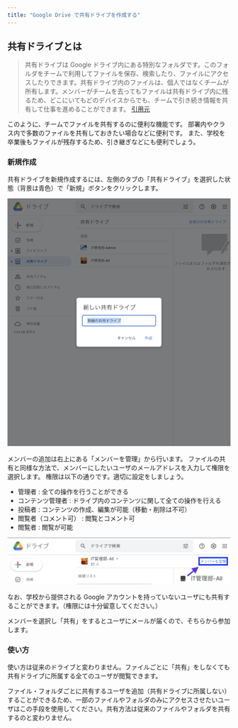```yaml
---
title: "Google Drive で共有ドライブを作成する"
---
```


## 共有ドライブとは

> 共有ドライブは Google ドライブ内にある特別なフォルダです。このフォルダをチームで利用してファイルを保存、検索したり、ファイルにアクセスしたりできます。共有ドライブ内のファイルは、個人ではなくチームが所有します。メンバーがチームを去ってもファイルは共有ドライブ内に残るため、どこにいてもどのデバイスからでも、チームで引き続き情報を共有して仕事を進めることができます。
> [引用元](https://support.google.com/a/users/answer/7212025?hl=ja)

このように、チームでファイルを共有するのに便利な機能です。
部署内やクラス内で多数のファイルを共有しておきたい場合などに便利です。
また、学校を卒業後もファイルが残存するため、引き継ぎなどにも便利でしょう。

### 新規作成

共有ドライブを新規作成するには、左側のタブの「共有ドライブ」を選択した状態（背景は青色）で「新規」ボタンをクリックします。

![](img/shared-drive1.png)

メンバーの追加は右上にある「メンバーを管理」から行います。
ファイルの共有と同様な方法で、メンバーにしたいユーザのメールアドレスを入力して権限を選択します。
権限は以下の通りです。適切に設定をしましょう。

- 管理者 : 全ての操作を行うことができる
- コンテンツ管理者 : ドライブ内のコンテンツに関して全ての操作を行える
- 投稿者 : コンテンツの作成、編集が可能（移動・削除は不可）
- 閲覧者（コメント可） : 閲覧とコメント可
- 閲覧者 : 閲覧が可能

![](img/shared-drive2.png)

なお、学校から提供される Google アカウントを持っていないユーザにも共有することができます。（権限には十分留意してください。）

メンバーを選択し「共有」をするとユーザにメールが届くので、そちらから参加します。

### 使い方

使い方は従来のドライブと変わりません。ファイルごとに「共有」をしなくても共有ドライブに所属する全てのユーザが閲覧できます。

ファイル・フォルダごとに共有するユーザを追加（共有ドライブに所属しない）することができるため、一部のファイルやフォルダのみにアクセスさせたいユーザはこの手段を使用してください。共有方法は従来のファイルやフォルダを共有するのと変わりません。
